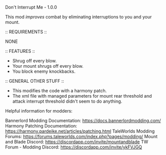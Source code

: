 ﻿Don't Interrupt Me - 1.0.0

This mod _improves_ combat by eliminating interruptions to you and your mount.

:: REQUIREMENTS ::

NONE

:: FEATURES ::
* Shrug off every blow.
* Your mount shrugs off every blow.
* You block enemy knockbacks.

:: GENERAL OTHER STUFF ::
* This modifies the code with a harmony patch.
* The xml file with managed parameters for mount rear threshold and attack interrupt threshold didn't seem to do anything.

Helpful information for modders:

Bannerlord Modding Documentation:   https://docs.bannerlordmodding.com/
Harmony Patching Documentation:     https://harmony.pardeike.net/articles/patching.html
TaleWorlds Modding Forums:          https://forums.taleworlds.com/index.php?pages/modding/
Mount and Blade Discord:            https://discordapp.com/invite/mountandblade
TW Forum - Modding Discord:         https://discordapp.com/invite/ykFVJGQ